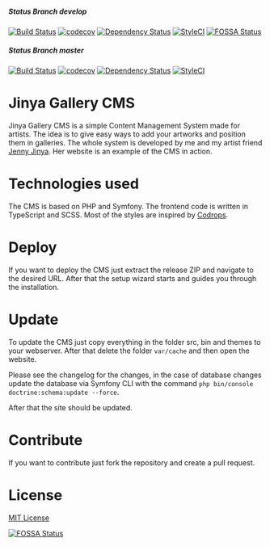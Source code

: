 ##### Status Branch develop
[![Build Status](https://travis-ci.org/DerKnerd/Jinya-Gallery-CMS.svg?branch=develop)](https://travis-ci.org/DerKnerd/Jinya-Gallery-CMS)
[![codecov](https://codecov.io/gh/DerKnerd/Jinya-Gallery-CMS/branch/develop/graph/badge.svg)](https://codecov.io/gh/DerKnerd/Jinya-Gallery-CMS)
[![Dependency Status](https://www.versioneye.com/user/projects/59f1b96415f0d71dedfa1aed/badge.svg?style=flat-square)](https://www.versioneye.com/user/projects/59f1b96415f0d71dedfa1aed)
[![StyleCI](https://styleci.io/repos/107044619/shield?branch=develop)](https://styleci.io/repos/107044619)
[![FOSSA Status](https://app.fossa.io/api/projects/git%2Bgithub.com%2FJinya-CMS%2FJinya-Gallery-CMS.svg?type=shield)](https://app.fossa.io/projects/git%2Bgithub.com%2FJinya-CMS%2FJinya-Gallery-CMS?ref=badge_shield)

##### Status Branch master
[![Build Status](https://travis-ci.org/DerKnerd/Jinya-Gallery-CMS.svg?branch=master)](https://travis-ci.org/DerKnerd/Jinya-Gallery-CMS)
[![codecov](https://codecov.io/gh/DerKnerd/Jinya-Gallery-CMS/branch/master/graph/badge.svg)](https://codecov.io/gh/DerKnerd/Jinya-Gallery-CMS)
[![Dependency Status](https://www.versioneye.com/user/projects/59f1b9672de28c14954f8cf8/badge.svg?style=flat-square)](https://www.versioneye.com/user/projects/59f1b9672de28c14954f8cf8)
[![StyleCI](https://styleci.io/repos/107044619/shield?branch=master)](https://styleci.io/repos/107044619)

# Jinya Gallery CMS
Jinya Gallery CMS is a simple Content Management System made for artists. The idea is to give easy ways to add your artworks and position them in galleries. The whole system is developed by me and my artist friend [Jenny Jinya](http://jenny-jinya.com). Her website is an example of the CMS in action.

# Technologies used
The CMS is based on PHP and Symfony. The frontend code is written in TypeScript and SCSS. Most of the styles are inspired by [Codrops](http://tympanus.net/codrops).

# Deploy
If you want to deploy the CMS just extract the release ZIP and navigate to the desired URL. After that the setup wizard starts and guides you through the installation.

# Update
To update the CMS just copy everything in the folder src, bin and themes to your webserver. After that delete the folder `var/cache` and then open the website.

Please see the changelog for the changes, in the case of database changes update the database via Symfony CLI with the command `php bin/console doctrine:schema:update --force`.

After that the site should be updated. 

# Contribute
If you want to contribute just fork the repository and create a pull request.

# License
[MIT License](LICENSE)

[![FOSSA Status](https://app.fossa.io/api/projects/git%2Bgithub.com%2FJinya-CMS%2FJinya-Gallery-CMS.svg?type=large)](https://app.fossa.io/projects/git%2Bgithub.com%2FJinya-CMS%2FJinya-Gallery-CMS?ref=badge_large)